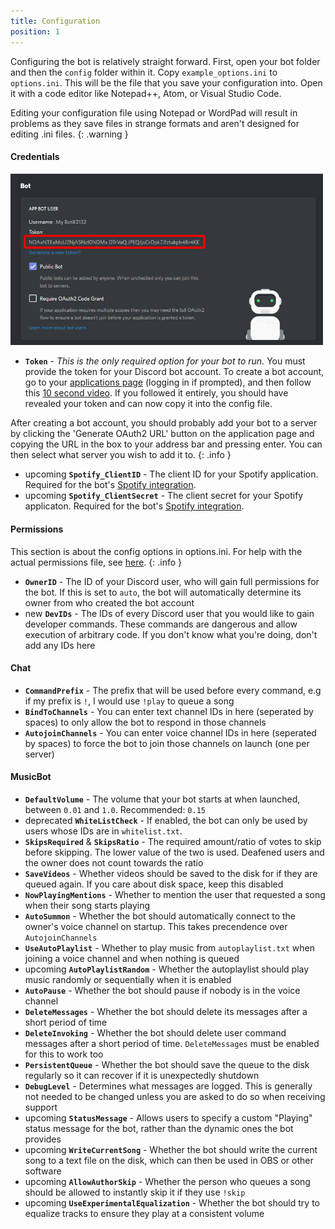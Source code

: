 ```yaml
---
title: Configuration
position: 1
---
```


Configuring the bot is relatively straight forward. First, open your bot folder and then the `config` folder within it. Copy `example_options.ini` to `options.ini`. This will be the file that you save your configuration into. Open it with a code editor like Notepad++, Atom, or Visual Studio Code.

Editing your configuration file using Notepad or WordPad will result in problems as they save files in strange formats and aren't designed for editing .ini files.
{: .warning }

#### Credentials

<img class="doc-img" src="images/token.png" alt="Token" style="width: 500px;"/>

- **`Token`** - *This is the only required option for your bot to run.* You must provide the token for your Discord bot account. To create a bot account, go to your [applications page](https://discordapp.com/developers/applications/me) (logging in if prompted), and then follow this [10 second video](https://drive.google.com/file/d/1wZG_TBVfjQfj0CEYaRTzS60D-cbfeeYZ/view). If you followed it entirely, you should have revealed your token and can now copy it into the config file.

After creating a bot account, you should probably add your bot to a server by clicking the 'Generate OAuth2 URL' button on the application page and copying the URL in the box to your address bar and pressing enter. You can then select what server you wish to add it to.
{: .info }

- <span class="label label-dark" title="Added in a future update">upcoming</span> **`Spotify_ClientID`** - The client ID for your Spotify application. Required for the bot's [Spotify integration](#how-do-i-enable-spotify-integration).
- <span class="label label-dark" title="Added in a future update">upcoming</span> **`Spotify_ClientSecret`** - The client secret for your Spotify applicaton. Required for the bot's [Spotify integration](#how-do-i-enable-spotify-integration).

#### Permissions

This section is about the config options in options.ini. For help with the actual permissions file, see [here](#guidespermissions).
{: .info }

- **`OwnerID`** - The ID of your Discord user, who will gain full permissions for the bot. If this is set to `auto`, the bot will automatically determine its owner from who created the bot account
- <span class="label label-primary" title="Added in 1.9.6">new</span> **`DevIDs`** - The IDs of every Discord user that you would like to gain developer commands. These commands are dangerous and allow execution of arbitrary code. If you don't know what you're doing, don't add any IDs here

#### Chat

- **`CommandPrefix`** - The prefix that will be used before every command, e.g if my prefix is `!`, I would use `!play` to queue a song
- **`BindToChannels`** - You can enter text channel IDs in here (seperated by spaces) to only allow the bot to respond in those channels
- **`AutojoinChannels`** - You can enter voice channel IDs in here (seperated by spaces) to force the bot to join those channels on launch (one per server)

#### MusicBot

- **`DefaultVolume`** - The volume that your bot starts at when launched, between `0.01` and `1.0`. Recommended: `0.15`
- <span class="label label-warning" title="This command will be removed in a future update">deprecated</span> **`WhiteListCheck`** - If enabled, the bot can only be used by users whose IDs are in `whitelist.txt`.
- **`SkipsRequired`** & **`SkipsRatio`** - The required amount/ratio of votes to skip before skipping. The lower value of the two is used. Deafened users and the owner does not count towards the ratio
- **`SaveVideos`** - Whether videos should be saved to the disk for if they are queued again. If you care about disk space, keep this disabled
- **`NowPlayingMentions`** - Whether to mention the user that requested a song when their song starts playing
- **`AutoSummon`** - Whether the bot should automatically connect to the owner's voice channel on startup. This takes precendence over `AutojoinChannels`
- **`UseAutoPlaylist`** - Whether to play music from `autoplaylist.txt` when joining a voice channel and when nothing is queued
- <span class="label label-dark" title="Added in a future update">upcoming</span> **`AutoPlaylistRandom`** - Whether the autoplaylist should play music randomly or sequentially when it is enabled
- **`AutoPause`** - Whether the bot should pause if nobody is in the voice channel
- **`DeleteMessages`** - Whether the bot should delete its messages after a short period of time
- **`DeleteInvoking`** - Whether the bot should delete user command messages after a short period of time. `DeleteMessages` must be enabled for this to work too
- **`PersistentQueue`** - Whether the bot should save the queue to the disk regularly so it can recover if it is unexpectedly shutdown
- **`DebugLevel`** - Determines what messages are logged. This is generally not needed to be changed unless you are asked to do so when receiving support
- <span class="label label-dark" title="Added in a future update">upcoming</span> **`StatusMessage`** - Allows users to specify a custom "Playing" status message for the bot, rather than the dynamic ones the bot provides
- <span class="label label-dark" title="Added in a future update">upcoming</span> **`WriteCurrentSong`** - Whether the bot should write the current song to a text file on the disk, which can then be used in OBS or other software
- <span class="label label-dark" title="Added in a future update">upcoming</span> **`AllowAuthorSkip`** - Whether the person who queues a song should be allowed to instantly skip it if they use `!skip`
- <span class="label label-dark" title="Added in a future update">upcoming</span> **`UseExperimentalEqualization`** - Whether the bot should try to equalize tracks to ensure they play at a consistent volume